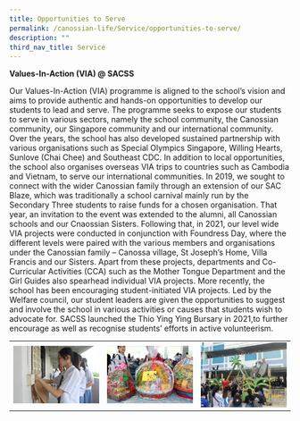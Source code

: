```yaml
---
title: Opportunities to Serve
permalink: /canossian-life/Service/opportunities-to-serve/
description: ""
third_nav_title: Service
---
```


**Values-In-Action (VIA) @ SACSS**

Our Values-In-Action (VIA) programme is aligned to the school’s vision and aims to provide authentic and hands-on opportunities to develop our students to lead and serve. The programme seeks to expose our students to serve in various sectors, namely the school community, the Canossian community, our Singapore community and our international community. Over the years, the school has also developed sustained partnership with various organisations such as Special Olympics Singapore, Willing Hearts, Sunlove (Chai Chee) and Southeast CDC. In addition to local opportunities, the school also organises overseas VIA trips to countries such as Cambodia and Vietnam, to serve our international communities. In 2019, we sought to connect with the wider Canossian family through an extension of our SAC Blaze, which was traditionally a school carnival mainly run by the Secondary Three students to raise funds for a chosen organisation. That year, an invitation to the event was extended to the alumni, all Canossian schools and our Cnaossian Sisters. Following that, in 2021, our level wide VIA projects were conducted in conjunction with Foundress Day, where the different levels were paired with the various members and organisations under the Canossian family – Canossa village, St Joseph’s Home, Villa Francis and our Sisters. Apart from these projects, departments and Co-Curricular Activities (CCA) such as the Mother Tongue Department and the Girl Guides also spearhead individual VIA projects. More recently, the school has been encouraging student-initiated VIA projects. Led by the Welfare council, our student leaders are given the opportunities to suggest and involve the school in various activities or causes that students wish to advocate for. SACSS launched the Thio Ying Ying Bursary in 2021,to further encourage as well as recognise students’ efforts in active volunteerism.

|   |   |   |
|---|---|---|
| ![](/images/Canossian%20Life/Service/IMG_9785-scaled.jpg)  |  ![](/images/Canossian%20Life/Service/SAC_0573-scaled.jpg) | ![](/images/Canossian%20Life/Service/IMG_E7398-scaled.jpg)  |